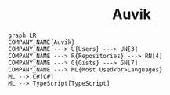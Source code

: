 <h1 align="center">Auvik</h1>

```mermaid
graph LR
COMPANY_NAME{Auvik}
COMPANY_NAME ---> U{Users} ---> UN[3]
COMPANY_NAME ---> R{Repositories} ---> RN[4]
COMPANY_NAME ---> G{Gists} ---> GN[7]
COMPANY_NAME ---> ML{Most Used<br>Languages}
ML --> C#[C#]
ML --> TypeScript[TypeScript]
```
